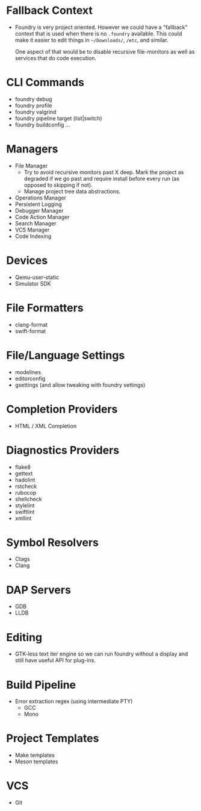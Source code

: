 # Fallback Context

 * Foundry is very project oriented. However we could have a "fallback"
   context that is used when there is no `.foundry` available. This could
   make it easier to edit things in `~/Downloads/`, `/etc`, and similar.

   One aspect of that would be to disable recursive file-monitors as well
   as services that do code execution.

# CLI Commands

 * foundry debug
 * foundry profile
 * foundry valgrind
 * foundry pipeline target (list|switch)
 * foundry buildconfig ...

# Managers

 * File Manager
   * Try to avoid recursive monitors past X deep. Mark the project
     as degraded if we go past and require install before every
     run (as opposed to skipping if not).
   * Manage project tree data abstractions.
 * Operations Manager
 * Persistent Logging 
 * Debugger Manager
 * Code Action Manager
 * Search Manager
 * VCS Manager
 * Code Indexing

# Devices

 * Qemu-user-static
 * Simulator SDK

# File Formatters

 * clang-format
 * swift-format

# File/Language Settings

 * modelines
 * editorconfig
 * gsettings (and allow tweaking with foundry settings)

# Completion Providers

 * HTML / XML Completion

# Diagnostics Providers

 * flake8
 * gettext
 * hadolint
 * rstcheck
 * rubocop
 * shellcheck
 * stylelint
 * swiftlint
 * xmllint

# Symbol Resolvers

 * Ctags
 * Clang

# DAP Servers

 * GDB
 * LLDB

# Editing

 * GTK-less text iter engine so we can run foundry without a display
   and still have useful API for plug-ins.

# Build Pipeline

 * Error extraction regex (using intermediate PTY)
   * GCC
   * Mono

# Project Templates

 * Make templates
 * Meson templates

# VCS

 * Git

